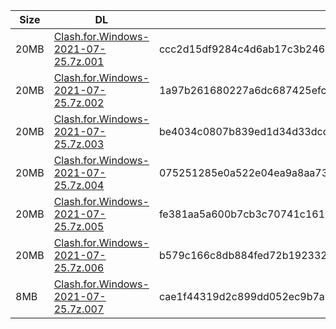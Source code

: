 |    Size   |     DL  | sha512sum |
|  ---  |  ---  |  ---  |
| 20MB | [Clash.for.Windows-2021-07-25.7z.001](https://cdn.jsdelivr.net/gh/appleians/cfw_intel@main/Clash.for.Windows-2021-07-25.7z.001) | ccc2d15df9284c4d6ab17c3b246d1622825b9330c93361b9bdfab5e86cadcb4aefc33ed9dee70e1f9358bf5991ee6640b27c2d1dc3a66290eb384bbb7f8999c5 |
| 20MB | [Clash.for.Windows-2021-07-25.7z.002](https://cdn.jsdelivr.net/gh/appleians/cfw_intel@main/Clash.for.Windows-2021-07-25.7z.002) | 1a97b261680227a6dc687425efcd2fc589607ad529c1027e9296115b687c58d1a5daa445abff22ebfc8f41545751ea2099fdc1c75777582b5a2c13df284b5de6 |
| 20MB | [Clash.for.Windows-2021-07-25.7z.003](https://cdn.jsdelivr.net/gh/appleians/cfw_intel@main/Clash.for.Windows-2021-07-25.7z.003) | be4034c0807b839ed1d34d33dcde92a10a9e05f6e9c4e8fa6e0a309a4a6082c16c97f24ac649819a6a7c5df0fc860b4f90c10e885ce0f79d7dd646868b187922 |
| 20MB | [Clash.for.Windows-2021-07-25.7z.004](https://cdn.jsdelivr.net/gh/appleians/cfw_intel@main/Clash.for.Windows-2021-07-25.7z.004) | 075251285e0a522e04ea9a8aa73cba7c34dc92b5a1212ae4e4abb220c691d16f0e7ab510458ac29f41144c99cec5f168929a491707958b4c883309dc0d5360a9 |
| 20MB | [Clash.for.Windows-2021-07-25.7z.005](https://cdn.jsdelivr.net/gh/appleians/cfw_intel@main/Clash.for.Windows-2021-07-25.7z.005) | fe381aa5a600b7cb3c70741c1610f611507151d46dc1078fdcaa49761ad603826d180a6c752edd39ad9eb102fe79ed1e0e1256c3dd8cdf5de8a3b8dc1c20dcdc |
| 20MB | [Clash.for.Windows-2021-07-25.7z.006](https://cdn.jsdelivr.net/gh/appleians/cfw_intel@main/Clash.for.Windows-2021-07-25.7z.006) | b579c166c8db884fed72b1923323c510f15d18f91750ab050d9702e5de6d59f8f25c5a59c19a118c9614423379ec0f0e7e87f4c6b4abbda8bf1dc0a1855f813e |
| 8MB | [Clash.for.Windows-2021-07-25.7z.007](https://cdn.jsdelivr.net/gh/appleians/cfw_intel@main/Clash.for.Windows-2021-07-25.7z.007) | cae1f44319d2c899dd052ec9b7ab1f8de1332ed0e64fa5cf54e3bf64ce759831ef6813bedf9b23875a738b04df4242848e2edfb90c78f0e75f361195e52d0fc1 |
